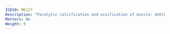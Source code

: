 ```yaml
---
ICD10: M6127
Description: "Paralytic calcification and ossification of muscle: Ankle and foot"
Matters: No
Weight: 0
---
```

